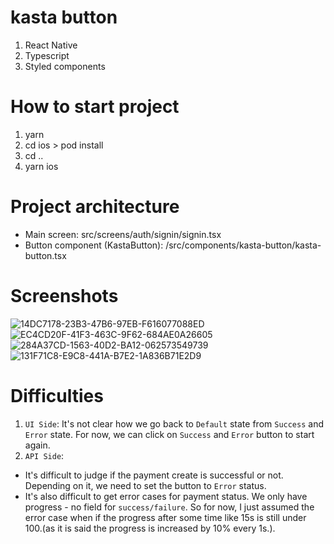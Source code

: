 # kasta button
1. React Native
2. Typescript
3. Styled components

# How to start project

1. yarn
2. cd ios > pod install
3. cd ..
4. yarn ios

# Project architecture
- Main screen: src/screens/auth/signin/signin.tsx
- Button component (KastaButton): /src/components/kasta-button/kasta-button.tsx

# Screenshots

![14DC7178-23B3-47B6-97EB-F616077088ED](https://user-images.githubusercontent.com/36421515/158732941-fb38fe7c-763d-416d-83af-fe3768132c79.png)
![EC4CD20F-41F3-463C-9F62-684AE0A26605](https://user-images.githubusercontent.com/36421515/158733140-10aaeb35-4954-49d9-9fbe-b3f911529a5c.png)
![284A37CD-1563-40D2-BA12-062573549739](https://user-images.githubusercontent.com/36421515/158733125-ca2b5c3a-298b-4e89-89d6-c720c6894557.png)
![131F71C8-E9C8-441A-B7E2-1A836B71E2D9](https://user-images.githubusercontent.com/36421515/158733202-80665eb4-a7fe-4d8f-a13a-e942f7dea5b0.png)

# Difficulties
1. `UI Side`: It's not clear how we go back to `Default` state from `Success` and `Error` state. For now, we can click on `Success` and `Error` button to start again.
2. `API Side`: 
- It's difficult to judge if the payment create is successful or not. Depending on it, we need to set the button to `Error` status.
- It's also difficult to get error cases for payment status. We only have progress - no field for `success/failure`. So for now, I just assumed the error case when if the progress after some time like 15s is still under 100.(as it is said the progress is increased by 10% every 1s.).
